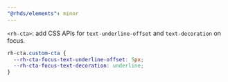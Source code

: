 ```yaml
---
"@rhds/elements": minor
---
```


`<rh-cta>`: add CSS APIs for `text-underline-offset` and `text-decoration` on focus.

```css
rh-cta.custom-cta {
  --rh-cta-focus-text-underline-offset: 5px;
  --rh-cta-focus-text-decoration: underline;
}
```
